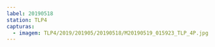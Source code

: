 ```yaml
---
label: 20190518
station: TLP4
capturas:
  - imagem: TLP4/2019/201905/20190518/M20190519_015923_TLP_4P.jpg
---
```

